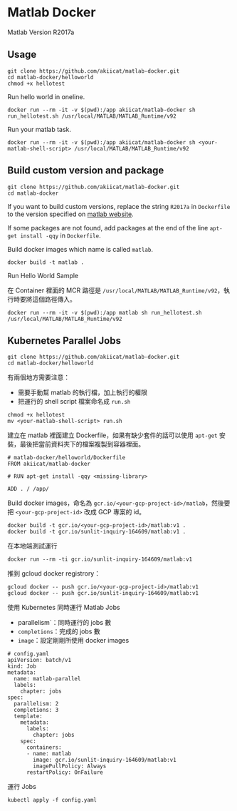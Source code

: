 # Matlab Docker

Matlab Version R2017a

## Usage

```shell
git clone https://github.com/akiicat/matlab-docker.git
cd matlab-docker/helloworld
chmod +x hellotest
```

Run hello world in oneline.

```shell
docker run --rm -it -v $(pwd):/app akiicat/matlab-docker sh run_hellotest.sh /usr/local/MATLAB/MATLAB_Runtime/v92
```

Run your matlab task.

```shell
docker run --rm -it -v $(pwd):/app akiicat/matlab-docker sh <your-matlab-shell-script> /usr/local/MATLAB/MATLAB_Runtime/v92
```

## Build custom version and package

```shell
git clone https://github.com/akiicat/matlab-docker.git
cd matlab-docker
```

If you want to build custom versions, replace the string `R2017a` in `Dockerfile` to the version specified on [matlab website](https://ch.mathworks.com/products/compiler/matlab-runtime.html).

If some packages are not found, add packages at the end of the line `apt-get install -qqy` in `Dockerfile`.

Build docker images which name is called `matlab`.

```shell
docker build -t matlab .
```

Run Hello World Sample

在 Container 裡面的 MCR 路徑是 `/usr/local/MATLAB/MATLAB_Runtime/v92`，執行時要將這個路徑傳入。

```shell
docker run --rm -it -v $(pwd):/app matlab sh run_hellotest.sh /usr/local/MATLAB/MATLAB_Runtime/v92
```

## Kubernetes Parallel Jobs

```shell
git clone https://github.com/akiicat/matlab-docker.git
cd matlab-docker/helloworld
```

有兩個地方需要注意：

- 需要手動幫 matlab 的執行檔，加上執行的權限
- 把運行的 shell script 檔案命名成 `run.sh`

```shell
chmod +x hellotest
mv <your-matlab-shell-script> run.sh
```

建立在 matlab 裡面建立 Dockerfile，如果有缺少套件的話可以使用 `apt-get` 安裝，最後把當前資料夾下的檔案複製到容器裡面。

```shell
# matlab-docker/helloworld/Dockerfile
FROM akiicat/matlab-docker

# RUN apt-get install -qqy <missing-library>

ADD . / /app/
```

Build docker images，命名為 `gcr.io/<your-gcp-project-id>/matlab`，然後要把 `<your-gcp-project-id>` 改成 GCP 專案的 id。

```shell
docker build -t gcr.io/<your-gcp-project-id>/matlab:v1 .
docker build -t gcr.io/sunlit-inquiry-164609/matlab:v1 .
```

在本地端測試運行

```shell
docker run --rm -ti gcr.io/sunlit-inquiry-164609/matlab:v1
```

推到 gcloud docker registrory：

```shell
gcloud docker -- push gcr.io/<your-gcp-project-id>/matlab:v1
gcloud docker -- push gcr.io/sunlit-inquiry-164609/matlab:v1
```

使用 Kubernetes 同時運行 Matlab Jobs

- parallelism`：同時運行的 jobs 數
- `completions`：完成的 jobs 數
- `image`：設定剛剛所使用 docker images

```shell
# config.yaml
apiVersion: batch/v1
kind: Job
metadata:
  name: matlab-parallel
  labels:
    chapter: jobs
spec:
  parallelism: 2
  completions: 3
  template:
    metadata:
      labels:
        chapter: jobs
    spec:
      containers:
      - name: matlab
        image: gcr.io/sunlit-inquiry-164609/matlab:v1
        imagePullPolicy: Always
      restartPolicy: OnFailure
```

運行 Jobs

```shell
kubectl apply -f config.yaml
```
